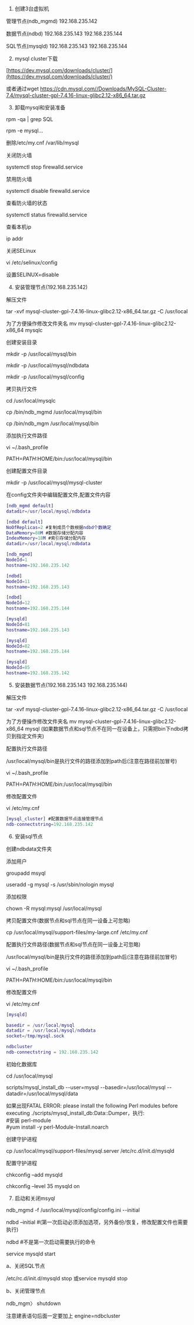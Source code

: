 
1. 创建3台虚拟机

管理节点(ndb_mgmd) 192.168.235.142

数据节点(ndbd) 192.168.235.143  192.168.235.144

SQL节点(mysqld) 192.168.235.143  192.168.235.144


2.  mysql cluster下载

[https://dev.mysql.com/downloads/cluster/](https://dev.mysql.com/downloads/cluster/)

或者通过wget https://cdn.mysql.com//Downloads/MySQL-Cluster-7.4/mysql-cluster-gpl-7.4.16-linux-glibc2.12-x86_64.tar.gz

3. 卸载mysql和安装准备

rpm -qa | grep SQL

rpm -e mysql...

删除/etc/my.cnf  /var/lib/mysql

关闭防火墙

systemctl stop firewalld.service

禁用防火墙

systemctl disable firewalld.service

查看防火墙的状态

systemctl status firewalld.service

查看本机ip

ip addr

关闭SELinux

vi /etc/selinux/config

设置SELINUX=disable

4. 安装管理节点(192.168.235.142)

解压文件

tar -xvf mysql-cluster-gpl-7.4.16-linux-glibc2.12-x86_64.tar.gz -C /usr/local

为了方便操作修改文件夹名
mv mysql-cluster-gpl-7.4.16-linux-glibc2.12-x86_64 mysqlc

创建安装目录

mkdir -p /usr/local/mysql/bin

mkdir -p /usr/local/mysql/ndbdata

mkdir -p /usr/local/mysql/config

拷贝执行文件

cd /usr/local/mysqlc

cp /bin/ndb_mgmd /usr/local/mysql/bin

cp /bin/ndb_mgm /usr/local/mysql/bin

添加执行文件路径

vi ~/.bash_profile

PATH=$PATH:$HOME/bin:/usr/local/mysql/bin

创建配置文件目录

mkdir -p /usr/local/mysql/mysql-cluster

在config文件夹中编辑配置文件,配置文件内容

```m
[ndb_mgmd default]
datadir=/usr/local/mysql/ndbdata

[ndbd default]
NoOfReplicas=2 #复制成员个数根据ndbd个数确定
DataMemory=80M #数据存储分配内容
IndexMemory=18M #索引存储分配内存
datadir=/usr/local/mysql/ndbdata

[ndb_mgmd]
NodeId=1
hostname=192.168.235.142

[ndbd]
NodeId=11
hostname=192.168.235.143

[ndbd]
NodeId=12
hostname=192.168.235.144

[mysqld]
NodeId=81
hostname=192.168.235.143

[mysqld]
NodeId=82
hostname=192.168.235.144

[mysqld]
NodeId=85
hostname=192.168.235.142
```

5. 安装数据节点(192.168.235.143 192.168.235.144)

解压文件

tar -xvf mysql-cluster-gpl-7.4.16-linux-glibc2.12-x86_64.tar.gz -C /usr/local

为了方便操作修改文件夹名
mv mysql-cluster-gpl-7.4.16-linux-glibc2.12-x86_64 mysql
(如果数据节点和sql节点不在同一在设备上，只需把bin下ndbd拷贝到指定文件夹)

配置执行文件路径

/usr/local/mysql/bin是执行文件的路径添加到path后(注意在路径前加冒号)

vi ~/.bash_profile

PATH=$PATH:$HOME/bin:/usr/local/mysql/bin

修改配置文件

vi /etc/my.cnf

```m
[mysql_cluster] #配置数据节点连接管理节点
ndb-connectstring=192.168.235.142
```

6. 安装sql节点

创建ndbdata文件夹

添加用户

groupadd msyql

useradd -g mysql -s /usr/sbin/nologin mysql

添加权限

chown  -R mysql:mysql /usr/local/mysql

拷贝配置文件(数据节点和sql节点在同一设备上可忽略)

cp /usr/local/mysql/support-files/my-large.cnf /etc/my.cnf

配置执行文件路径(数据节点和sql节点在同一设备上可忽略)

/usr/local/mysql/bin是执行文件的路径添加到path后(注意在路径前加冒号)

vi ~/.bash_profile

PATH=$PATH:$HOME/bin:/usr/local/mysql/bin

修改配置文件

vi /etc/my.cnf

```m
[mysqld]

basedir = /usr/local/mysql
datadir = /usr/local/mysql/ndbdata
socket=/tmp/mysql.sock

ndbcluster
ndb-connectstring = 192.168.235.142

```

初始化数据库

cd /usr/local/mysql

scripts/mysql_install_db --user=mysql --basedir=/usr/local/mysql --datadir=/usr/local/mysql/data

 如果出现FATAL ERROR: please install the following Perl modules before executing ./scripts/mysql_install_db:Data::Dumper，执行:  
#安装 perl-module  
#yum install -y perl-Module-Install.noarch  

创建守护进程

cp /usr/local/mysql/support-files/mysql.server /etc/rc.d/init.d/mysqld

配置守护进程

chkconfig –add mysqld

chkconfig –level 35 mysqld on

7. 启动和关闭msyql 

ndb_mgmd -f /usr/local/mysql/config/config.ini --initial

ndbd –initial #(第一次启动必须添加选项，另外备份/恢复，修改配置文件也需要执行)

ndbd    #不是第一次启动需要执行的命令

service mysqld start

a、关闭SQL节点

/etc/rc.d/init.d/mysqld stop 或service mysqld stop

b、关闭管理节点

ndb_mgm〉 shutdown

注意建表语句后面一定要加上 engine=ndbcluster